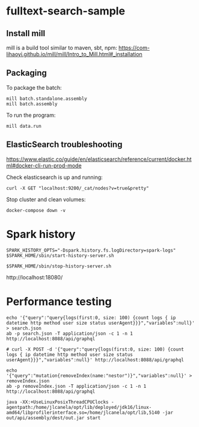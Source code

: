 # fulltext-search-sample

## Install mill

mill is a build tool similar to maven, sbt, npm:
https://com-lihaoyi.github.io/mill/mill/Intro_to_Mill.html#_installation

## Packaging

To package the batch:
```
mill batch.standalone.assembly
mill batch.assembly
```

To run the program:
```
mill data.run
```


## ElasticSearch troubleshooting

https://www.elastic.co/guide/en/elasticsearch/reference/current/docker.html#docker-cli-run-prod-mode

Check elasticsearch is up and running: 
```
curl -X GET "localhost:9200/_cat/nodes?v=true&pretty"
```
 
Stop cluster and clean volumes:
```
docker-compose down -v
```

# Spark history

```
SPARK_HISTORY_OPTS="-Dspark.history.fs.logDirectory=spark-logs" $SPARK_HOME/sbin/start-history-server.sh
```

```
$SPARK_HOME/sbin/stop-history-server.sh
```

http://localhost:18080/

# Performance testing

```
echo '{"query":"query{logs(first:0, size: 100) {count logs { ip datetime http method user size status userAgent}}}","variables":null}' > search.json
ab -p search.json -T application/json -c 1 -n 1 http://localhost:8088/api/graphql

# curl -X POST -d '{"query":"query{logs(first:0, size: 100) {count logs { ip datetime http method user size status userAgent}}}","variables":null}' http://localhost:8088/api/graphql

echo '{"query":"mutation{removeIndex(name:"nestor")}","variables":null}' > removeIndex.json
ab -p removeIndex.json -T application/json -c 1 -n 1 http://localhost:8088/api/graphql

java -XX:+UseLinuxPosixThreadCPUClocks -agentpath:/home/jlcanela/opt/lib/deployed/jdk16/linux-amd64/libprofilerinterface.so=/home/jlcanela/opt/lib,5140 -jar out/api/assembly/dest/out.jar start
